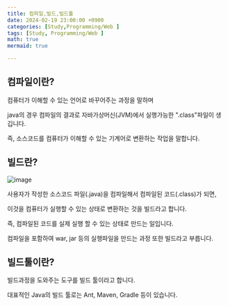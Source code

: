```yaml
---
title: 컴파일,빌드,빌드툴
date: 2024-02-19 23:00:00 +0900
categories: [Study,Programming/Web ]
tags: [Study, Programming/Web ]
math: true
mermaid: true

---
```


## **컴파일이란?**



컴퓨터가 이해할 수 있는 언어로 바꾸어주는 과정을 말하며

java의 경우 컴파일의 결과로 자바가상머신(JVM)에서 실행가능한 ".class"파일이 생깁니다.

즉, 소스코드를 컴퓨터가 이해할 수 있는 기계어로 변환하는 작업을 말합니다.




## **빌드란?**

![image](https://github.com/ararp1006/Algorithm/assets/130068083/5df1b16b-6827-4203-a425-37adbf60de06)


사용자가 작성한 소스코드 파일(.java)을 컴파일해서 컴파일된 코드(.class)가 되면, 

이것을 컴퓨터가 실행할 수 있는 상태로 변환하는 것을 빌드라고 합니다.

즉, 컴파일된 코드를 실제 실행 할 수 있는 상태로 만드는 일입니다.

컴파일을 포함하여 war, jar 등의 실행파일을 만드는 과정 또한 빌드라고 부릅니다.



## **빌드툴이란?**

빌드과정을 도와주는 도구를 빌드 툴이라고 합니다.

대표적인 Java의 빌드 툴로는 Ant, Maven, Gradle 등이 있습니다.
